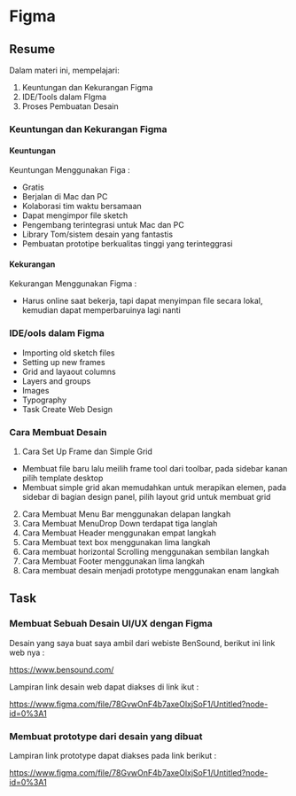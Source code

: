 # Figma

## Resume
Dalam materi ini, mempelajari:
1. Keuntungan dan Kekurangan Figma
2. IDE/Tools dalam FIgma
3. Proses Pembuatan Desain
 
### Keuntungan dan Kekurangan Figma

#### Keuntungan
Keuntungan Menggunakan Figa :
- Gratis
- Berjalan di Mac dan PC
- Kolaborasi tim waktu bersamaan
- Dapat mengimpor file sketch
- Pengembang terintegrasi untuk Mac dan PC
- Library Tom/sistem desain yang fantastis
- Pembuatan prototipe berkualitas tinggi yang terinteggrasi

#### Kekurangan
Kekurangan Menggunakan Figma :
- Harus online saat bekerja, tapi dapat menyimpan file secara lokal, kemudian dapat memperbaruinya lagi nanti

### IDE/ools dalam Figma
- Importing old sketch files
- Setting up new frames 
- Grid and layaout columns
- Layers and groups
- Images
- Typography
- Task Create Web Design

### Cara Membuat Desain

1. Cara Set Up Frame dan Simple Grid
- Membuat file baru lalu meilih frame tool dari toolbar, pada sidebar kanan pilih template desktop
- Membuat simple grid akan memudahkan untuk merapikan elemen, pada sidebar di bagian design panel, pilih layout grid untuk membuat grid

2. Cara Membuat Menu Bar menggunakan delapan langkah
3. Cara Membuat MenuDrop Down terdapat tiga langlah
4. Cara Membuat Header menggunakan empat langkah
5. Cara Membuat text box menggunakan lima langkah 
6. Cara membuat horizontal Scrolling menggunakan sembilan langkah
7. Cara Membuat Footer menggunakan lima langkah
8. Cara membuat desain menjadi prototype menggunakan enam langkah

## Task

### Membuat Sebuah Desain UI/UX dengan Figma

Desain yang saya buat saya ambil dari webiste BenSound, berikut ini link web nya : 

https://www.bensound.com/

Lampiran link desain web dapat diakses di link ikut :

https://www.figma.com/file/78GvwOnF4b7axeOlxjSoF1/Untitled?node-id=0%3A1


### Membuat prototype dari desain yang dibuat

Lampiran link prototype dapat diakses pada link berikut :

https://www.figma.com/file/78GvwOnF4b7axeOlxjSoF1/Untitled?node-id=0%3A1














